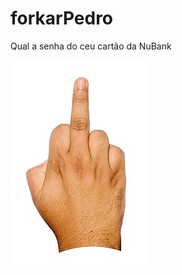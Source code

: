 # forkarPedro

<p1> Qual a senha do ceu cartão da NuBank</p1>

<img src = ./220px-Middle_finger_BNC.jpg>

